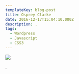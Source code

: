 ```yaml
---
templateKey: blog-post
title: Osprey Clarke
date: 2016-12-17T15:04:10.000Z
description: .
tags:
  - Wordpress
  - Javascript
  - CSS3
---
```

![](/img/osprey1-768x428.jpg)

.
